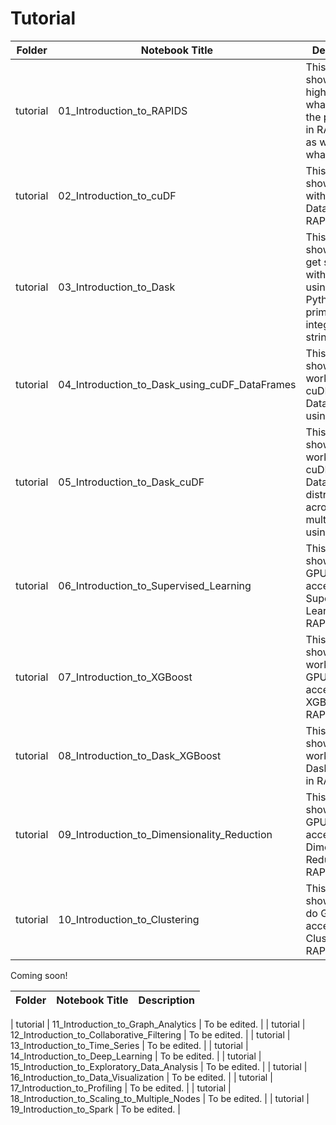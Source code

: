 # Tutorial


| Folder    | Notebook Title         | Description                                                                                                                                                                                                                   |
|-----------|------------------------|-------------------------------------------------------------------------------------------------------------------------------------------------------------------------------------------------------------------------------|
| tutorial   | 01_Introduction_to_RAPIDS  | This notebook shows at a high level what each of the packages in RAPIDS are as well as what they do. |
| tutorial   | 02_Introduction_to_cuDF  | This notebook shows to work with cuDF DataFrames in RAPIDS. |
| tutorial   | 03_Introduction_to_Dask  | This notebook shows how to get started with Dask using basic Python primitives like integers and strings. |
| tutorial   | 04_Introduction_to_Dask_using_cuDF_DataFrames  | This notebook shows how to work with cuDF DataFrames using Dask. |
| tutorial   | 05_Introduction_to_Dask_cuDF  | This notebook shows how to work with cuDF DataFrames distributed across multiple GPUs using Dask. |
| tutorial   | 06_Introduction_to_Supervised_Learning  | This notebook shows to do GPU accelerated Supervised Learning in RAPIDS. |
| tutorial   | 07_Introduction_to_XGBoost  | This notebook shows how to work with GPU accelerated XGBoost in RAPIDS. |
| tutorial   | 08_Introduction_to_Dask_XGBoost  | This notebook shows how to work with Dask XGBoost in RAPIDS. |
| tutorial   | 09_Introduction_to_Dimensionality_Reduction  | This notebook shows to do GPU accelerated Dimensionality Reduction in RAPIDS. |
| tutorial   | 10_Introduction_to_Clustering  | This notebook shows how to do GPU accelerated Clustering in RAPIDS. |

Coming soon!

| Folder    | Notebook Title         | Description                                                                                                                                                                                                                   |
|-----------|------------------------|-------------------------------------------------------------------------------------------------------------------------------------------------------------------------------------------------------------------------------|

| tutorial   | 11_Introduction_to_Graph_Analytics  | To be edited. |
| tutorial   | 12_Introduction_to_Collaborative_Filtering  | To be edited. |
| tutorial   | 13_Introduction_to_Time_Series  | To be edited. |
| tutorial   | 14_Introduction_to_Deep_Learning  | To be edited. |
| tutorial   | 15_Introduction_to_Exploratory_Data_Analysis  | To be edited. |
| tutorial   | 16_Introduction_to_Data_Visualization  | To be edited. |
| tutorial   | 17_Introduction_to_Profiling  | To be edited. |
| tutorial   | 18_Introduction_to_Scaling_to_Multiple_Nodes  | To be edited. |
| tutorial   | 19_Introduction_to_Spark  | To be edited. |
